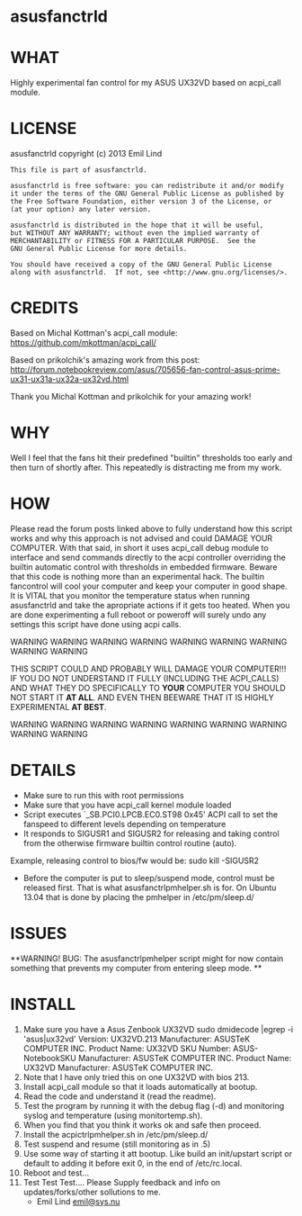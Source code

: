 asusfanctrld
============

# WHAT
  Highly experimental fan control for my ASUS UX32VD based on acpi_call module.

# LICENSE
  asusfanctrld copyright (c) 2013 Emil Lind

    This file is part of asusfanctrld.

    asusfanctrld is free software: you can redistribute it and/or modify
    it under the terms of the GNU General Public License as published by
    the Free Software Foundation, either version 3 of the License, or
    (at your option) any later version.

    asusfanctrld is distributed in the hope that it will be useful,
    but WITHOUT ANY WARRANTY; without even the implied warranty of
    MERCHANTABILITY or FITNESS FOR A PARTICULAR PURPOSE.  See the
    GNU General Public License for more details.

    You should have received a copy of the GNU General Public License
    along with asusfanctrld.  If not, see <http://www.gnu.org/licenses/>.

# CREDITS
  Based on Michal Kottman's acpi_call module: https://github.com/mkottman/acpi_call/

  Based on prikolchik's amazing work from this post:
  http://forum.notebookreview.com/asus/705656-fan-control-asus-prime-ux31-ux31a-ux32a-ux32vd.html

  Thank you Michal Kottman and prikolchik for your amazing work!

# WHY
  Well I feel that the fans hit their predefined "builtin" thresholds too early 
  and then turn of shortly after. This repeatedly is distracting me from my work.

# HOW
  Please read the forum posts linked above to fully understand how this script works
  and why this approach is not advised and could DAMAGE YOUR COMPUTER.
  With that said, in short it uses acpi_call debug module to interface and send
  commands directly to the acpi controller overriding the builtin automatic control
  with thresholds in embedded firmware. Beware that this code is nothing more than
  an experimental hack. The builtin fancontrol will cool your computer and keep your
  computer in good shape. It is VITAL that you monitor the temperature status when
  running asusfanctrld and take the apropriate actions if it gets too heated.
  When you are done experimenting a full reboot or poweroff will surely undo
  any settings this script have done using acpi calls.

 WARNING WARNING WARNING WARNING WARNING WARNING WARNING WARNING WARNING

  THIS SCRIPT COULD AND PROBABLY WILL DAMAGE YOUR COMPUTER!!!
  IF YOU DO NOT UNDERSTAND IT FULLY (INCLUDING THE ACPI_CALLS)
  AND WHAT THEY DO SPECIFICALLY TO __YOUR__ COMPUTER YOU SHOULD
  NOT START IT __AT ALL__. AND EVEN THEN BEEWARE THAT IT IS HIGHLY
  EXPERIMENTAL __AT BEST__.

 WARNING WARNING WARNING WARNING WARNING WARNING WARNING WARNING WARNING

# DETAILS
  - Make sure to run this with root permissions
  - Make sure that you have acpi_call kernel module loaded
  - Script executes `\_SB.PCI0.LPCB.EC0.ST98 0x45' ACPI call to set
  the fanspeed to different levels depending on temperature
  - It responds to SIGUSR1 and SIGUSR2 for releasing and taking
  control from the otherwise firmware builtin control routine (auto).

  Example, releasing control to bios/fw would be:
    sudo kill -SIGUSR2 <pidof asusfanctrld.sh>

  - Before the computer is put to sleep/suspend mode, control must be
  released first. That is what asusfanctrlpmhelper.sh is for.
  On Ubuntu 13.04 that is done by placing the pmhelper in /etc/pm/sleep.d/

# ISSUES
  **WARNING! BUG: The asusfanctrlpmhelper script might for now contain something
  that prevents my computer from entering sleep mode. **

# INSTALL
  1. Make sure you have a Asus Zenbook UX32VD
    sudo dmidecode |egrep -i 'asus|ux32vd'
        Version: UX32VD.213
        Manufacturer: ASUSTeK COMPUTER INC.
        Product Name: UX32VD
        SKU Number: ASUS-NotebookSKU
        Manufacturer: ASUSTeK COMPUTER INC.
        Product Name: UX32VD
        Manufacturer: ASUSTeK COMPUTER INC.
  2. Note that I have only tried this on one UX32VD with bios 213.
  3. Install acpi_call module so that it loads automatically at bootup.
  4. Read the code and understand it (read the readme).
  5. Test the program by running it with the debug flag (-d) 
     and monitoring syslog and temperature (using monitortemp.sh).
  6. When you find that you think it works ok and safe then proceed.
  7. Install the acpictrlpmhelper.sh in /etc/pm/sleep.d/
  8. Test suspend and resume (still monitoring as in .5)
  8. Use some way of starting it att bootup.
     Like build an init/upstart script or default to adding it
     before exit 0, in the end of /etc/rc.local.
  9. Reboot and test...
 10. Test Test Test....
     Please Supply feedback and info on updates/forks/other sollutions to me.
      - Emil Lind <emil@sys.nu>
